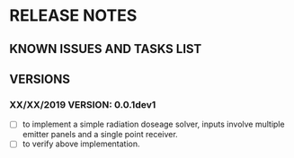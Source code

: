 # RELEASE NOTES

## KNOWN ISSUES AND TASKS LIST

## VERSIONS

### XX/XX/2019 VERSION: 0.0.1dev1

- [ ] to implement a simple radiation doseage solver, inputs involve multiple emitter panels and a single point receiver.
- [ ] to verify above implementation.
